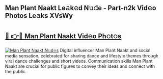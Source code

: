 ## Man Plant Naakt Le𝚊k𝚎d N𝚞𝚍e - Part-n2k Vid𝚎o Photos Le𝚊ks XVsWy

# <h2><a href="http://fb7haps.evod.top/?m=Man+Plant+Naakt">🔗 👉🔴 Man Plant Naakt Vid𝚎o Ph𝚘t𝚘s</a></h2>

[![Man Plant Naakt N𝚞d𝚎s](https://i.imgur.com/8V9OHl7.gif)](http://fb7haps.evod.top/?m=Man+Plant+Naakt)
Digital influencer Man Plant Naakt and social media sensation, celebrated for sharing dance and lifestyle themes through viral dance challenges and short videos. Communication skills Man Plant Naakt are crucial for public figures to convey their ideas and connect with the public. 

